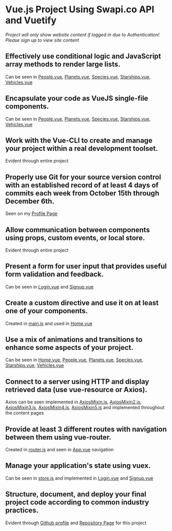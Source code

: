 # Vue.js Project Using Swapi.co API and Vuetify

*Project will only show website content if logged in due to Authentication! Please sign up to view site content*


## Effectively use conditional logic and JavaScript array methods to render large lists.
Can be seen in [People.vue](https://github.com/jashment/jordan-final-vue/blob/master/src/views/People.vue), [Planets.vue](https://github.com/jashment/jordan-final-vue/blob/master/src/views/Planets.vue), [Species.vue](https://github.com/jashment/jordan-final-vue/blob/master/src/views/Species.vue), [Starships.vue](https://github.com/jashment/jordan-final-vue/blob/master/src/views/Starships.vue), [Vehicles.vue](https://github.com/jashment/jordan-final-vue/blob/master/src/views/Vehicles.vue)


## Encapsulate your code as VueJS single-file components.
Can be seen in [People.vue](https://github.com/jashment/jordan-final-vue/blob/master/src/views/People.vue), [Planets.vue](https://github.com/jashment/jordan-final-vue/blob/master/src/views/Planets.vue), [Species.vue](https://github.com/jashment/jordan-final-vue/blob/master/src/views/Species.vue), [Starships.vue](https://github.com/jashment/jordan-final-vue/blob/master/src/views/Starships.vue), [Vehicles.vue](https://github.com/jashment/jordan-final-vue/blob/master/src/views/Vehicles.vue)


## Work with the Vue-CLI to create and manage your project within a real development toolset.
Evident through entire project


## Properly use Git for your source version control with an established record of at least 4 days of commits each week from October 15th through December 6th.
Seen on my [Profile Page](https://github.com/jashment)

## Allow communication between components using props, custom events, or local store.
Evident through entire project

## Present a form for user input that provides useful form validation and feedback.
Can be seen in [Login.vue](https://github.com/jashment/jordan-final-vue/blob/master/src/views/Login.vue) and [Signup.vue](https://github.com/jashment/jordan-final-vue/blob/master/src/views/Signup.vue)

## Create a custom directive and use it on at least one of your components.
Created in [main.js](https://github.com/jashment/jordan-final-vue/blob/master/src/main.js) and used in [Home.vue](https://github.com/jashment/jordan-final-vue/blob/master/src/views/Home.vue)

## Use a mix of animations and transitions to enhance some aspects of your project.
Can be seen in [Home.vue](https://github.com/jashment/jordan-final-vue/blob/master/src/views/Home.vue), [People.vue](https://github.com/jashment/jordan-final-vue/blob/master/src/views/People.vue), [Planets.vue](https://github.com/jashment/jordan-final-vue/blob/master/src/views/Planets.vue), [Species.vue](https://github.com/jashment/jordan-final-vue/blob/master/src/views/Species.vue), [Starships.vue](https://github.com/jashment/jordan-final-vue/blob/master/src/views/Starships.vue), [Vehicles.vue](https://github.com/jashment/jordan-final-vue/blob/master/src/views/Vehicles.vue)

## Connect to a server using HTTP and display retrieved data (use vue-resource or Axios).
Axios can be seen implemented in [AxiosMixin.js](https://github.com/jashment/jordan-final-vue/blob/master/src/assets/AxiosMixin.js),
[AxiosMixin2.js](https://github.com/jashment/jordan-final-vue/blob/master/src/assets/AxiosMixin2.js),
[AxiosMixin3.js](https://github.com/jashment/jordan-final-vue/blob/master/src/assets/AxiosMixin3.js),
[AxiosMixin4.js](https://github.com/jashment/jordan-final-vue/blob/master/src/assets/AxiosMixin4.js),
[AxiosMixin5.js](https://github.com/jashment/jordan-final-vue/blob/master/src/assets/AxiosMixin5.js)
and implemented throughout the content pages

## Provide at least 3 different routes with navigation between them using vue-router.
Created in [router.js](https://github.com/jashment/jordan-final-vue/blob/master/src/router.js) and seen in [App.vue](https://github.com/jashment/jordan-final-vue/blob/master/src/App.vue) navigation

## Manage your application's state using vuex.
Can be seen in [store.js](https://github.com/jashment/jordan-final-vue/blob/master/src/store.js) and implemented in [Login.vue](https://github.com/jashment/jordan-final-vue/blob/master/src/views/Login.vue) and [Signup.vue](https://github.com/jashment/jordan-final-vue/blob/master/src/views/Signup.vue)

## Structure, document, and deploy your final project code according to common industry practices.
Evident through [Github profile](https://github.com/jashment) and [Repository Page](https://github.com/jashment/jordan-final-vue) for this project
